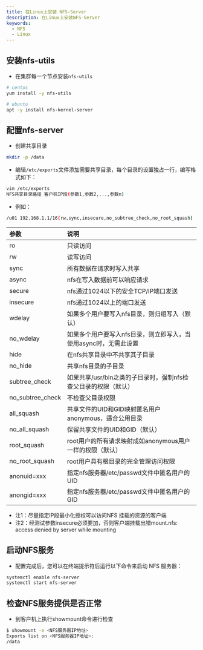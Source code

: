 ```yaml
---
title: 在Linux上安装 NFS-Server
description: 在Linux上安装NFS-Server
keywords:
  - NFS
  - Linux
---
```


## 安装nfs-utils

- 在集群每一个节点安装`nfs-utils`

```bash
# centos
yum install -y nfs-utils

# ubuntu
apt -y install nfs-kernel-server
```

## 配置nfs-server

- 创建共享目录

```bash
mkdir -p /data
```

- 编辑`/etc/exports`文件添加需要共享目录，每个目录的设置独占一行，编写格式如下：

```bash
vim /etc/exports
NFS共享目录路径 客户机IP段(参数1,参数2,...,参数n)
```

- 例如：

```bash
/u01 192.168.1.1/16(rw,sync,insecure,no_subtree_check,no_root_squash)
```

  | 参数             | 说明                                                         |
  | :--------------- | :----------------------------------------------------------- |
  | ro               | 只读访问                                                     |
  | rw               | 读写访问                                                     |
  | sync             | 所有数据在请求时写入共享                                     |
  | async            | nfs在写入数据前可以响应请求                                  |
  | secure           | nfs通过1024以下的安全TCP/IP端口发送                          |
  | insecure         | nfs通过1024以上的端口发送                                    |
  | wdelay           | 如果多个用户要写入nfs目录，则归组写入（默认）                |
  | no_wdelay        | 如果多个用户要写入nfs目录，则立即写入，当使用async时，无需此设置 |
  | hide             | 在nfs共享目录中不共享其子目录                                |
  | no_hide          | 共享nfs目录的子目录                                          |
  | subtree_check    | 如果共享/usr/bin之类的子目录时，强制nfs检查父目录的权限（默认） |
  | no_subtree_check | 不检查父目录权限                                             |
  | all_squash       | 共享文件的UID和GID映射匿名用户anonymous，适合公用目录        |
  | no_all_squash    | 保留共享文件的UID和GID（默认）                               |
  | root_squash      | root用户的所有请求映射成如anonymous用户一样的权限（默认）    |
  | no_root_squash   | root用户具有根目录的完全管理访问权限                         |
  | anonuid=xxx      | 指定nfs服务器/etc/passwd文件中匿名用户的UID                  |
  | anongid=xxx      | 指定nfs服务器/etc/passwd文件中匿名用户的GID                  |

  - 注1：尽量指定IP段最小化授权可以访问NFS 挂载的资源的客户端
  - 注2：经测试参数insecure必须要加，否则客户端挂载出错mount.nfs: access denied by server while mounting

## 启动NFS服务

- 配置完成后，您可以在终端提示符后运行以下命令来启动 NFS 服务器：

```bash
systemctl enable nfs-server
systemctl start nfs-server
```

## 检查NFS服务提供是否正常

- 到客户机上执行showmount命令进行检查

```bash
$ showmount -e <NFS服务器IP地址>
Exports list on <NFS服务器IP地址>:
/data
```

